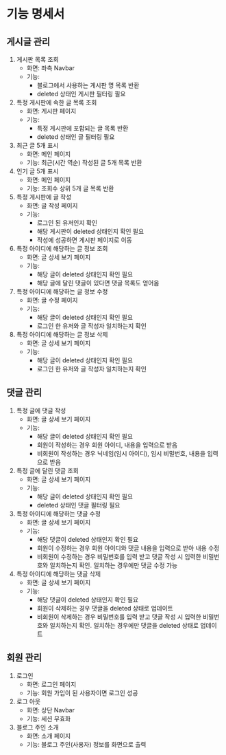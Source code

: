 # 기능 명세서

## 게시글 관리

1. 게시판 목록 조회
    - 화면: 좌측 Navbar
    - 기능:
        - 블로그에서 사용하는 게시판 명 목록 반환
        - deleted 상태인 게시판 필터링 필요
2. 특정 게시판에 속한 글 목록 조회
    - 화면: 게시판 페이지
    - 기능:
        - 특정 게시판에 포함되는 글 목록 반환
        - deleted 상태인 글 필터링 필요
3. 최근 글 5개 표시
    - 화면: 메인 페이지
    - 기능: 최근(시간 역순) 작성된 글 5개 목록 반환
4. 인기 글 5개 표시
    - 화면: 메인 페이지
    - 기능: 조회수 상위 5개 글 목록 반환
5. 특정 게시판에 글 작성
    - 화면: 글 작성 페이지
    - 기능:
        - 로그인 된 유저인지 확인
        - 해당 게시판이 deleted 상태인지 확인 필요
        - 작성에 성공하면 게시판 페이지로 이동
6. 특정 아이디에 해당하는 글 정보 조회
    - 화면: 글 상세 보기 페이지
    - 기능:
        - 해당 글이 deleted 상태인지 확인 필요
        - 해당 글에 달린 댓글이 있다면 댓글 목록도 얻어옴
7. 특정 아이디에 해당하는 글 정보 수정
    - 화면: 글 수정 페이지
    - 기능:
        - 해당 글이 deleted 상태인지 확인 필요
        - 로그인 한 유저와 글 작성자 일치하는지 확인
8. 특정 아이디에 해당하는 글 정보 삭제
    - 화면: 글 상세 보기 페이지
    - 기능:
        - 해당 글이 deleted 상태인지 확인 필요
        - 로그인 한 유저와 글 작성자 일치하는지 확인

## 댓글 관리

1. 특정 글에 댓글 작성
    - 화면: 글 상세 보기 페이지
    - 기능:
        - 해당 글이 deleted 상태인지 확인 필요
        - 회원이 작성하는 경우 회원 아이디, 내용을 입력으로 받음
        - 비회원이 작성하는 경우 닉네임(임시 아이디), 임시 비밀번호, 내용을 입력으로 받음
2. 특정 글에 달린 댓글 조회
    - 화면: 글 상세 보기 페이지
    - 기능:
        - 해당 글이 deleted 상태인지 확인 필요
        - deleted 상태인 댓글 필터링 필요
3. 특정 아이디에 해당하는 댓글 수정
    - 화면: 글 상세 보기 페이지
    - 기능:
        - 해당 댓글이 deleted 상태인지 확인 필요
        - 회원이 수정하는 경우 회원 아이디와 댓글 내용을 입력으로 받아 내용 수정
        - 비회원이 수정하는 경우 비밀번호를 입력 받고 댓글 작성 시 입력한 비밀번호와 일치하는지 확인. 일치하는 경우에만 댓글 수정 가능
4. 특정 아이디에 해당하는 댓글 삭제
    - 화면: 글 상세 보기 페이지
    - 기능:
        - 해당 댓글이 deleted 상태인지 확인 필요
        - 회원이 삭제하는 경우 댓글을 deleted 상태로 업데이트
        - 비회원이 삭제하는 경우 비밀번호를 입력 받고 댓글 작성 시 입력한 비밀번호와 일치하는지 확인. 일치하는 경우에만 댓글을 deleted 상태로 업데이트

## 회원 관리

1. 로그인
    - 화면: 로그인 페이지
    - 기능: 회원 가입이 된 사용자이면 로그인 성공
2. 로그 아웃
    - 화면: 상단 Navbar
    - 기능: 세션 무효화
3. 블로그 주인 소개
    - 화면: 소개 페이지
    - 기능: 블로그 주인(사용자) 정보를 화면으로 출력
